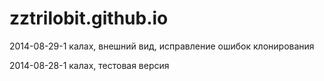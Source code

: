 zztrilobit.github.io
====================
2014-08-29-1 калах, внешний вид, исправление ошибок клонирования

2014-08-28-1 калах, тестовая версия

